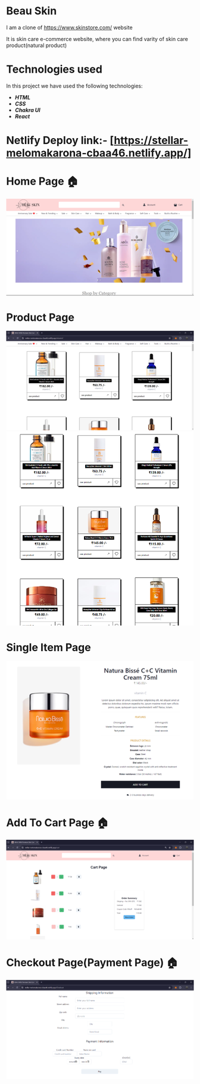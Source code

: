 # Beau Skin
I am a clone of https://www.skinstore.com/ website

It is skin care e-commerce website, where you can find varity of skin care product(natural product)

# Technologies used
In this project we have used the following technologies:

- ***HTML***
- ***CSS***
- ***Chakra UI***
- ***React***


# Netlify Deploy link:-  [https://stellar-melomakarona-cbaa46.netlify.app/]

# Home Page 🏠

<img src="https://github.com/AkshayKumarGaurav/Form_validation/blob/master/assets/Beau.png?raw=true"/>

# Product Page

<img src="https://github.com/AkshayKumarGaurav/Beau-Skin_Skin_Store-Clone/blob/main/my-app/src/Images/ProductPage.png"/>

<img src="https://github.com/AkshayKumarGaurav/Beau-Skin_Skin_Store-Clone/blob/main/my-app/src/Images/SinglePage2.png"/>

# Single Item Page

<img src="https://github.com/AkshayKumarGaurav/Beau-Skin_Skin_Store-Clone/blob/main/my-app/src/Images/SinlgePage.png"/>

# Add To Cart Page 🏠

<img src="https://github.com/AkshayKumarGaurav/Beau-Skin_Skin_Store-Clone/blob/main/my-app/src/Images/CartPage.png"/>

# Checkout Page(Payment Page) 🏠

<img src="https://github.com/AkshayKumarGaurav/Beau-Skin_Skin_Store-Clone/blob/main/my-app/src/Images/PaymentPage.png"/>

